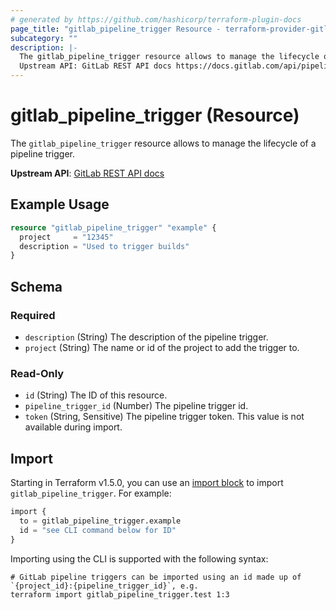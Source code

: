```yaml
---
# generated by https://github.com/hashicorp/terraform-plugin-docs
page_title: "gitlab_pipeline_trigger Resource - terraform-provider-gitlab"
subcategory: ""
description: |-
  The gitlab_pipeline_trigger resource allows to manage the lifecycle of a pipeline trigger.
  Upstream API: GitLab REST API docs https://docs.gitlab.com/api/pipeline_triggers/
---
```


# gitlab_pipeline_trigger (Resource)

The `gitlab_pipeline_trigger` resource allows to manage the lifecycle of a pipeline trigger.

**Upstream API**: [GitLab REST API docs](https://docs.gitlab.com/api/pipeline_triggers/)

## Example Usage

```terraform
resource "gitlab_pipeline_trigger" "example" {
  project     = "12345"
  description = "Used to trigger builds"
}
```

<!-- schema generated by tfplugindocs -->
## Schema

### Required

- `description` (String) The description of the pipeline trigger.
- `project` (String) The name or id of the project to add the trigger to.

### Read-Only

- `id` (String) The ID of this resource.
- `pipeline_trigger_id` (Number) The pipeline trigger id.
- `token` (String, Sensitive) The pipeline trigger token. This value is not available during import.

## Import

Starting in Terraform v1.5.0, you can use an [import block](https://developer.hashicorp.com/terraform/language/import) to import `gitlab_pipeline_trigger`. For example:

```terraform
import {
  to = gitlab_pipeline_trigger.example
  id = "see CLI command below for ID"
}
```

Importing using the CLI is supported with the following syntax:

```shell
# GitLab pipeline triggers can be imported using an id made up of `{project_id}:{pipeline_trigger_id}`, e.g.
terraform import gitlab_pipeline_trigger.test 1:3
```
